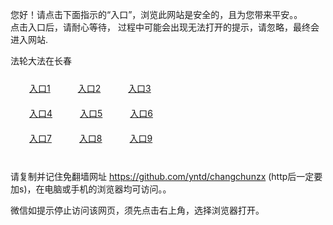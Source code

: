 您好！请点击下面指示的“入口”，浏览此网站是安全的，且为您带来平安。。 <br/>
点击入口后，请耐心等待， 过程中可能会出现无法打开的提示，请忽略，最终会进入网站. </br>

法轮大法在长春<br/>
<div style="padding:10px"><a style="margin:20px" target="_blank" href="https://d2le0mwxskwexh.cloudfront.net/2Qpsp?behpvuwj" id="ccLink1" rel="nofollow">入口1</a> <a target="_blank" style="margin:20px" href="https://d1hsgzjnact9z9.cloudfront.net/2Qpsp?sibkpxip" id="ccLink2" rel="nofollow">入口2</a> <a style="margin:20px" target="_blank" href="https://d3i1q31bnwzbwk.cloudfront.net/2Qpsp?ixzxjt" id="ccLink3" rel="nofollow">入口3</a></div>

<div style="padding:10px" ><a style="margin:20px" target="_blank" href="https://d2le0mwxskwexh.cloudfront.net/2Qpsp?behpvuwj" id="ccLink4" rel="nofollow">入口4</a> <a style="margin:20px" href="https://d1hsgzjnact9z9.cloudfront.net/2Qpsp?sibkpxip" target="_blank" id="ccLink5" rel="nofollow">入口5</a> <a style="margin:20px" href="https://d3i1q31bnwzbwk.cloudfront.net/2Qpsp?ixzxjt" target="_blank" id="ccLink6" rel="nofollow">入口6</a></div>

<div style="padding:10px"><a style="margin:20px" target="_blank" href="https://d2le0mwxskwexh.cloudfront.net/2Qpsp?behpvuwj" id="ccLink7" rel="nofollow">入口7</a> <a style="margin:20px" href="https://d1hsgzjnact9z9.cloudfront.net/2Qpsp?sibkpxip" target="_blank" id="ccLink8" rel="nofollow">入口8</a> <a style="margin:20px" target="_blank" href="https://d3i1q31bnwzbwk.cloudfront.net/2Qpsp?ixzxjt" id="ccLink9" rel="nofollow">入口9</a></div>

<br/>



请复制并记住免翻墙网址 https://github.com/yntd/changchunzx (http后一定要加s)，在电脑或手机的浏览器均可访问。。<br/>

微信如提示停止访问该网页，须先点击右上角，选择浏览器打开。
